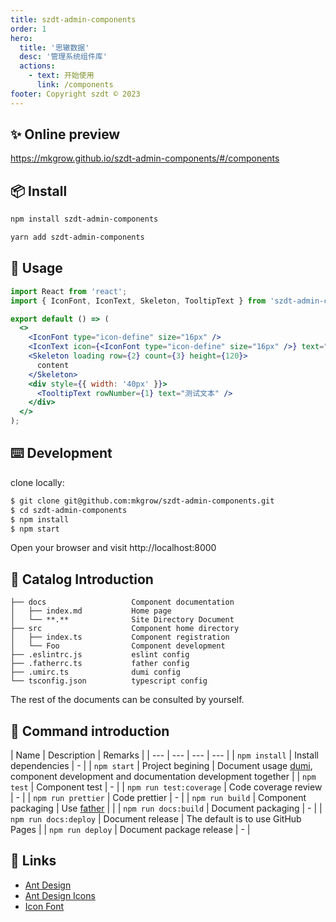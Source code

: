 ```yaml
---
title: szdt-admin-components
order: 1
hero:
  title: '思辙数据'
  desc: '管理系统组件库'
  actions:
    - text: 开始使用
      link: /components
footer: Copyright szdt © 2023
---
```


## ✨ Online preview

https://mkgrow.github.io/szdt-admin-components/#/components

## 📦 Install

```bash
npm install szdt-admin-components
```

```bash
yarn add szdt-admin-components
```

## 🔨 Usage

```jsx | pure
import React from 'react';
import { IconFont, IconText, Skeleton, TooltipText } from 'szdt-admin-components';

export default () => (
  <>
    <IconFont type="icon-define" size="16px" />
    <IconText icon={<IconFont type="icon-define" size="16px" />} text="测试" />
    <Skeleton loading row={2} count={3} height={120}>
      content
    </Skeleton>
    <div style={{ width: '40px' }}>
      <TooltipText rowNumber={1} text="测试文本" />
    </div>
  </>
);
```

## ⌨️ Development

clone locally:

```bash
$ git clone git@github.com:mkgrow/szdt-admin-components.git
$ cd szdt-admin-components
$ npm install
$ npm start
```

Open your browser and visit http://localhost:8000

## 📒 Catalog Introduction

```
├── docs                   Component documentation
│   ├── index.md           Home page
│   └── **.**              Site Directory Document
├── src                    Component home directory
│   ├── index.ts           Component registration
│   └── Foo                Component development
├── .eslintrc.js           eslint config
├── .fatherrc.ts           father config
├── .umirc.ts              dumi config
└── tsconfig.json          typescript config
```

The rest of the documents can be consulted by yourself.

## 🤖 Command introduction

| Name | Description | Remarks |
| --- | --- | --- | --- |
| `npm install` | Install dependencies | - |
| `npm start` | Project begining | Document usage [dumi](https://github.com/umijs/dumi), component development and documentation development together |
| `npm test` | Component test | - |
| `npm run test:coverage` | Code coverage review | - |
| `npm run prettier` | Code prettier | - |
| `npm run build` | Component packaging | Use [father](https://github.com/umijs/father) |  |
| `npm run docs:build` | Document packaging | - |
| `npm run docs:deploy` | Document release | The default is to use GitHub Pages |
| `npm run deploy` | Document package release | - |

## 🔗 Links

- [Ant Design](https://ant.design/)
- [Ant Design Icons](https://github.com/ant-design/ant-design-icons)
- [Icon Font](https://www.iconfont.cn/)
